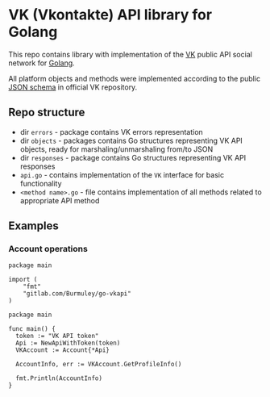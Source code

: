 # VK (Vkontakte) API library for Golang

This repo contains library with implementation of the [VK](https://vk.com/) public API social network for [Golang](https://www.golang.org). 

All platform objects and methods were implemented according to the public [JSON schema](https://github.com/VKCOM/vk-api-schema/) in official VK repository.

## Repo structure
 * dir `errors` - package contains VK errors representation
 * dir `objects` - packages contains Go structures representing VK API objects, ready for marshaling/unmarshaling from/to JSON
 * dir `responses` - package contains Go structures representing VK API responses
 * `api.go` - contains  implementation of the `VK` interface for basic functionality
 * `<method name>.go` - file contains implementation of all methods related to appropriate API method

## Examples 

### Account operations
```gotemplate
package main

import (
	"fmt"
	"gitlab.com/Burmuley/go-vkapi"
)

package main

func main() {
  token := "VK API token"
  Api := NewApiWithToken(token)
  VKAccount := Account{*Api}

  AccountInfo, err := VKAccount.GetProfileInfo()

  fmt.Println(AccountInfo)	
}
```
